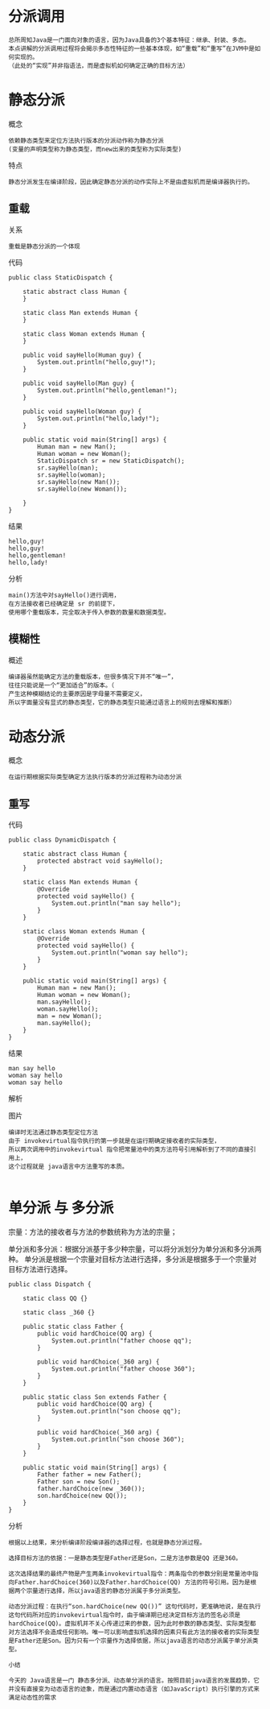 # 分派调用             


    总所周知Java是一门面向对象的语言，因为Java具备的3个基本特征：继承、封装、多态。
    本点讲解的分派调用过程将会揭示多态性特征的一些基本体现，如“重载”和“重写”在JVM中是如何实现的。
    （此处的“实现”并非指语法，而是虚拟机如何确定正确的目标方法）


# 静态分派

概念

    依赖静态类型来定位方法执行版本的分派动作称为静态分派
    (变量的声明类型称为静态类型，而new出来的类型称为实际类型)
    
特点
    
    静态分派发生在编译阶段，因此确定静态分派的动作实际上不是由虚拟机而是编译器执行的。
    
## 重载

关系

    重载是静态分派的一个体现

代码

```
public class StaticDispatch {

    static abstract class Human {
    }

    static class Man extends Human {
    }

    static class Woman extends Human {
    }

    public void sayHello(Human guy) {
        System.out.println("hello,guy!");
    }

    public void sayHello(Man guy) {
        System.out.println("hello,gentleman!");
    }

    public void sayHello(Woman guy) {
        System.out.println("hello,lady!");
    }

    public static void main(String[] args) {
        Human man = new Man();
        Human woman = new Woman();
        StaticDispatch sr = new StaticDispatch();
        sr.sayHello(man);
        sr.sayHello(woman);
        sr.sayHello(new Man());
        sr.sayHello(new Woman());

    }
}

```

结果

    hello,guy!
    hello,guy!
    hello,gentleman!
    hello,lady!

分析


    main()方法中对sayHello()进行调用，
    在方法接收者已经确定是 sr 的前提下，
    使用哪个重载版本，完全取决于传入参数的数量和数据类型。
    
## 模糊性

概述

    编译器虽然能确定方法的重载版本，但很多情况下并不“唯一”，
    往往只能说是一个“更加适合”的版本。（
    产生这种模糊结论的主要原因是字母量不需要定义，
    所以字面量没有显式的静态类型，它的静态类型只能通过语言上的规则去理解和推断）


    
# 动态分派


概念

    在运行期根据实际类型确定方法执行版本的分派过程称为动态分派
    

## 重写


代码


```
public class DynamicDispatch {

    static abstract class Human {
        protected abstract void sayHello();
    }

    static class Man extends Human {
        @Override
        protected void sayHello() {
            System.out.println("man say hello");
        }
    }

    static class Woman extends Human {
        @Override
        protected void sayHello() {
            System.out.println("woman say hello");
        }
    }

    public static void main(String[] args) {
        Human man = new Man();
        Human woman = new Woman();
        man.sayHello();
        woman.sayHello();
        man = new Woman();
        man.sayHello();
    }
}
```

结果

```
man say hello
woman say hello
woman say hello
```

解析

图片
    
    编译时无法通过静态类型定位方法
    由于 invokevirtual指令执行的第一步就是在运行期确定接收者的实际类型，
    所以两次调用中的invokevirtual 指令把常量池中的类方法符号引用解析到了不同的直接引用上，
    这个过程就是 java语言中方法重写的本质。

```

```



# 单分派 与 多分派
  
  宗量：方法的接收者与方法的参数统称为方法的宗量；
  
  单分派和多分派：根据分派基于多少种宗量，可以将分派划分为单分派和多分派两种。
  单分派是根据一个宗量对目标方法进行选择，多分派是根据多于一个宗量对目标方法进行选择。
  
```
public class Dispatch {

    static class QQ {}

    static class _360 {}

    public static class Father {
        public void hardChoice(QQ arg) {
            System.out.println("father choose qq");
        }

        public void hardChoice(_360 arg) {
            System.out.println("father choose 360");
        }
    }

    public static class Son extends Father {
        public void hardChoice(QQ arg) {
            System.out.println("son choose qq");
        }

        public void hardChoice(_360 arg) {
            System.out.println("son choose 360");
        }
    }

    public static void main(String[] args) {
        Father father = new Father();
        Father son = new Son();
        father.hardChoice(new _360());
        son.hardChoice(new QQ());
    }
}
```

分析

    根据以上结果，来分析编译阶段编译器的选择过程，也就是静态分派过程。
    
    选择目标方法的依据：一是静态类型是Father还是Son，二是方法参数是QQ 还是360。
    
    这次选择结果的最终产物是产生两条invokevirtual指令：两条指令的参数分别是常量池中指向Father.hardChoice(360)以及Father.hardChoice(QQ) 方法的符号引用。因为是根据两个宗量进行选择，所以java语言的静态分派属于多分派类型。
    
    动态分派过程：在执行“son.hardChoice(new QQ())” 这句代码时，更准确地说，是在执行这句代码所对应的invokevirtual指令时，由于编译期已经决定目标方法的签名必须是 hardChoice(QQ)。虚拟机并不关心传递过来的参数，因为此时参数的静态类型、实际类型都对方法选择不会造成任何影响。唯一可以影响虚拟机选择的因素只有此方法的接收者的实际类型是Father还是Son。因为只有一个宗量作为选择依据，所以java语言的动态分派属于单分派类型。
    
    小结
    
    今天的 Java语言是一门 静态多分派、动态单分派的语言。按照目前java语言的发展趋势，它并没有直接变为动态语言的迹象，而是通过内置动态语言（如JavaScript）执行引擎的方式来满足动态性的需求
    
